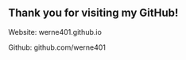 <!---

--->

## Thank you for visiting my GitHub!

Website: werne401.github.io

Github: github.com/werne401
